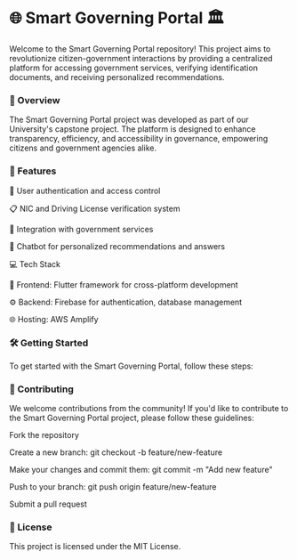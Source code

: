 # **🌐 Smart Governing Portal 🏛️**

Welcome to the Smart Governing Portal repository! This project aims to revolutionize citizen-government interactions by providing a centralized platform for accessing government services, verifying identification documents, and receiving personalized recommendations.


### **📝 Overview**

The Smart Governing Portal project was developed as part of our University's capstone project. The platform is designed to enhance transparency, efficiency, and accessibility in governance, empowering citizens and government agencies alike.


### **🚀 Features**

🔐 User authentication and access control

📋 NIC and Driving License verification system

🤖 Integration with government services

💬 Chatbot for personalized recommendations and answers

💻 Tech Stack

📱 Frontend: Flutter framework for cross-platform development

⚙️ Backend: Firebase for authentication, database management

🌐 Hosting: AWS Amplify


### **🛠️ Getting Started**

To get started with the Smart Governing Portal, follow these steps:


### **🤝 Contributing**

We welcome contributions from the community! If you'd like to contribute to the Smart Governing Portal project, please follow these guidelines:

Fork the repository

Create a new branch: git checkout -b feature/new-feature

Make your changes and commit them: git commit -m "Add new feature"

Push to your branch: git push origin feature/new-feature

Submit a pull request


### **📄 License**

This project is licensed under the MIT License.
